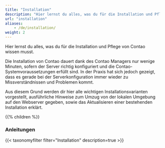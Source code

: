 ```yaml
---
title: "Installation"
description: "Hier lernst du alles, was du für die Installation und Pflege von Contao wissen musst."
url: "installation"
aliases:
    - /de/installation/
weight: 2
---
```


Hier lernst du alles, was du für die Installation und Pflege von Contao wissen musst.

Die Installation von Contao dauert dank des Contao Managers nur wenige Minuten, sofern der Server richtig konfiguriert 
und die Contao-Systemvoraussetzungen erfüllt sind. In der Praxis hat sich jedoch gezeigt, dass es gerade bei der 
Serverkonfiguration immer wieder zu Missverständnissen und Problemen kommt.

Aus diesem Grund werden dir hier alle wichtigen Installationsvarianten vorgestellt, ausführliche Hinweise zum Umzug von 
der lokalen Umgebung auf den Webserver gegeben, sowie das Aktualisieren einer bestehenden Installation erklärt.

{{% children %}}

### Anleitungen

{{< taxonomyfilter filter="Installation" description=true >}}
